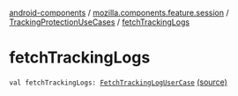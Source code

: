 [android-components](../../index.md) / [mozilla.components.feature.session](../index.md) / [TrackingProtectionUseCases](index.md) / [fetchTrackingLogs](./fetch-tracking-logs.md)

# fetchTrackingLogs

`val fetchTrackingLogs: `[`FetchTrackingLogUserCase`](-fetch-tracking-log-user-case/index.md) [(source)](https://github.com/mozilla-mobile/android-components/blob/master/components/feature/session/src/main/java/mozilla/components/feature/session/TrackingProtectionUseCases.kt#L158)